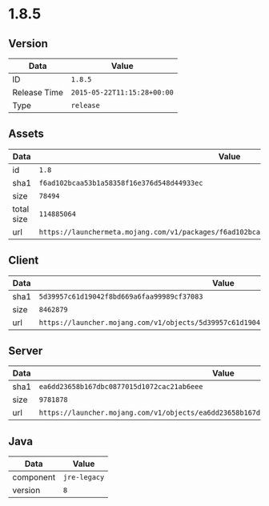# 1.8.5

## Version

|**Data**        | **Value**                 |
|----------------|-------------------------|
| ID   | ```1.8.5```   |
| Release Time   | ```2015-05-22T11:15:28+00:00```   |
| Type   | ```release```   |

## Assets

|**Data**        | **Value**                 |
|----------------|-------------------------|
| id   | ```1.8```   |
| sha1   | ```f6ad102bcaa53b1a58358f16e376d548d44933ec```   |
| size   | ```78494```   |
| total size  | ```114885064```  |
| url       | ```https://launchermeta.mojang.com/v1/packages/f6ad102bcaa53b1a58358f16e376d548d44933ec/1.8.json``` |

## Client

|**Data**        | **Value**                 |
|----------------|-------------------------|
| sha1   | ```5d39957c61d19042f8bd669a6faa99989cf37083```   |
| size   | ```8462879```   |
| url       | ```https://launcher.mojang.com/v1/objects/5d39957c61d19042f8bd669a6faa99989cf37083/client.jar``` |

## Server

|**Data**        | **Value**                 |
|----------------|-------------------------|
| sha1   | ```ea6dd23658b167dbc0877015d1072cac21ab6eee```   |
| size   | ```9781878```   |
| url       | ```https://launcher.mojang.com/v1/objects/ea6dd23658b167dbc0877015d1072cac21ab6eee/server.jar``` |

## Java

|**Data**        | **Value**                 |
|----------------|-------------------------|
| component   | ```jre-legacy```   |
| version   | ```8```   |
